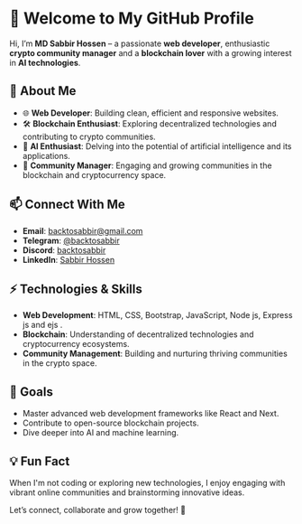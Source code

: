 # 👋 Welcome to My GitHub Profile  

Hi, I’m **MD Sabbir Hossen** – a passionate **web developer**, enthusiastic **crypto community manager** and a **blockchain lover** with a growing interest in **AI technologies**.  

## 🌟 About Me  
- 🌐 **Web Developer**: Building clean, efficient and responsive websites.  
- 🛠️ **Blockchain Enthusiast**: Exploring decentralized technologies and contributing to crypto communities.  
- 🤖 **AI Enthusiast**: Delving into the potential of artificial intelligence and its applications.  
- 🤝 **Community Manager**: Engaging and growing communities in the blockchain and cryptocurrency space.  

## 📫 Connect With Me  
- **Email**: [backtosabbir@gmail.com](mailto:backtosabbir@gmail.com)  
- **Telegram**: [@backtosabbir](https://t.me/backtosabbir)  
- **Discord**: [backtosabbir](https://discord.com/backtosabbir)  
- **LinkedIn**: [Sabbir Hossen](https://www.linkedin.com/in/backtosabbir)  

## ⚡ Technologies & Skills  
- **Web Development**: HTML, CSS, Bootstrap, JavaScript, Node js, Express js and ejs .  
- **Blockchain**: Understanding of decentralized technologies and cryptocurrency ecosystems.  
- **Community Management**: Building and nurturing thriving communities in the crypto space.  

## 🚀 Goals  
- Master advanced web development frameworks like React and Next.  
- Contribute to open-source blockchain projects.  
- Dive deeper into AI and machine learning.  

## 💡 Fun Fact  
When I'm not coding or exploring new technologies, I enjoy engaging with vibrant online communities and brainstorming innovative ideas.  

Let’s connect, collaborate and grow together! 🚀
